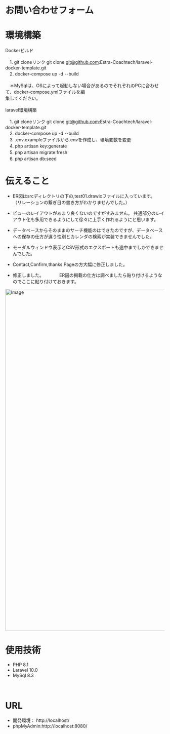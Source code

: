 # お問い合わせフォーム
# 環境構築
Dockerビルド
<br>
<br>
　1\. git cloneリンク git clone git@github.com:Estra-Coachtech/laravel-docker-template.git
<br>
　2\. docker-compose up -d --build
<br>
<br>
　＊MySqlは、OSによって起動しない場合があるのでそれぞれのPCに合わせて、docker-compose.ymlファイルを編<br>
  集してください。
  <br>
  <br>
laravel環境構築
<br>
<br>
　1\. git cloneリンク git clone git@github.com:Estra-Coachtech/laravel-docker-template.git
<br>
　2\. docker-compose up -d --build
<br>
　3\. .env.exampleファイルから.envを作成し、環境変数を変更
<br>
　4\. php artisan key:generate
<br>
　5\. php artisan migrate:fresh
<br>
　6\. php artisan db:seed
<br>


# 伝えること<br>
 - ER図はsrcディレクトリの下の,test01.drawioファイルに入っています。<br>
 （リレーションの繋ぎ目の書き方がわかりませんでした。）
 - ビューのレイアウトがあまり良くないのですがすみません。
 共通部分のレイアウト化も多用できるようにして徐々に上手く作れるようにと思います。<br>
 - データベースからそのままのサーチ機能のはできたのですが、データベースへの保存の仕方が違う性別とカレンダの検索が実装できませんでした。<br>
 - モーダルウィンドウ表示とCSV形式のエクスポートも途中までしかできませんでした。<br>
 - Contact,Confirm,thanks Pageの方大幅に修正しました。<br>




- 修正しました。　　　　ER図の掲載の仕方は調べましたら貼り付けるようなのでここに貼り付けておきます。
<img width="1920" height="1080" alt="Image" src="https://github.com/user-attachments/assets/1df46e23-f084-4c84-b0e6-6f98627b19f0" />


# 使用技術<br>
  - PHP 8.1
  - Laravel 10.0
  - MySql 8.3
<br>

# URL<br>
  - 開発環境： http://localhost/
  - phpMyAdmin:http://localhost:8080/
